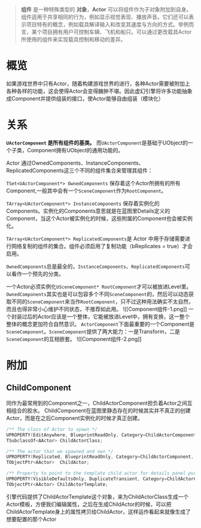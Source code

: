 >**组件** 是一种特殊类型的 **对象**，**Actor** 可以将组件作为子对象附加到自身。组件适用于共享相同的行为，例如显示视觉表现、播放声音。它们还可以表示项目特有的概念，例如载具解译输入和改变其速度与方向的方式。举例而言，某个项目拥有用户可控制车辆、飞机和船只。可以通过更改载具Actor所使用的组件来实现载具控制和移动的差异。

# 概览
如果游戏世界中只有Actor，随着构建游戏世界的进行，各种Actor需要被附加上各种各样的功能，这会使得Actor会变得臃肿不堪。因此虚幻引擎将许多功能抽象成Component并提供组装的接口，使Actor能够自由组装（模块化）

# 关系
**`UActorComponent` 是所有组件的基类。** 而`UActorComponent`是基础于UObject的一个子类，Component拥有UObject的通用功能的。

Actor 通过OwnedComponents、InstanceComponents、ReplicatedComponents这三个不同的组件集合来管理其组件：

`TSet<UActorComponent*> OwnedComponents` 保存着这个Actor所拥有的所有Component,一般其中会有一个`SceneComponent`作为`RootComponent`。

`TArray<UActorComponent*> InstanceComponents` 保存着实例化的Components。实例化的Components意思就是在蓝图里Details定义的Component，当这个Actor被实例化的时候，这些附属的Component也会被实例化。

`TArray<UActorComponent*> ReplicatedComponents`是 Actor 中用于存储需要进行网络复制的组件的集合。组件必须启用了复制功能（bReplicates = true）才会启用。

`OwnedComponents`总是最全的，`InstanceComponents`、`ReplicatedComponents`可以看作一个预先的分类。

一个Actor必须实例化`USceneComponent* RootComponent`才可以被放进Level里。`OwnedComponents`其实也是可以包容多个不同`SceneComponent`的，然后可以动态获取不同的`SceneComponent`来当作`RootComponent`，只不过这种用法确实不太自然，而且也得非常小心维护不同状态，不推荐如此用。
![[Component组件-1.png]]
一个封装过后的Actor应该是一个整体，它能被放进Level中，拥有变换，这一整个整体的概念更加符合自然意识。
`ActorComponent`下面最重要的一个Component是`SceneComponent`。`SceneComponent`提供了两大能力：一是Transform，二是`SceneComponent`的互相嵌套。
![[Component组件-2.png]]

# 附加

##  ChildComponent
同作为最常用到的Component之一，ChildActorComponent担负着Actor之间互相组合的胶水。
ChildComponent在蓝图里静态存在的时候其实并不真正的创建Actor，而是在之后Component实例化的时候才真正创建。
```cpp
/** The class of Actor to spawn */
UPROPERTY(EditAnywhere, BlueprintReadOnly, Category=ChildActorComponent, meta=(OnlyPlaceable, AllowPrivateAccess="true", ForceRebuildProperty="ChildActorTemplate"))
TSubclassOf<AActor>	ChildActorClass;

/** The actor that we spawned and own */
UPROPERTY(Replicated, BlueprintReadOnly, Category=ChildActorComponent, TextExportTransient, NonPIEDuplicateTransient, meta=(AllowPrivateAccess="true"))
TObjectPtr<AActor>	ChildActor;

/** Property to point to the template child actor for details panel purposes */
UPROPERTY(VisibleDefaultsOnly, DuplicateTransient, Category=ChildActorComponent, meta=(ShowInnerProperties))
TObjectPtr<AActor> ChildActorTemplate;
```
引擎代码提供了ChildActorTemplate这个对象，来为ChildActorClass生成一个Actor模板，方便我们编辑属性，之后在生成ChildActor的时候，可以把ChildActorTemplate身上的属性拷贝给ChildActor，这样运作看起来就像生成了想要配置的那个Actor


